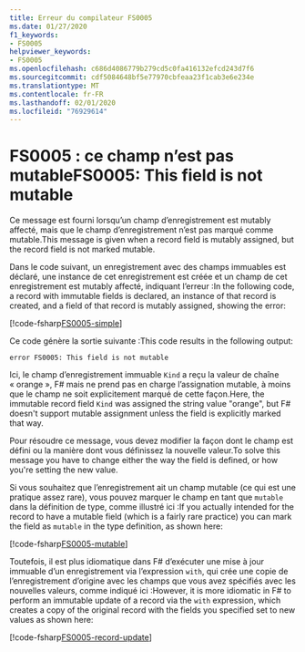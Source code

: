 ```yaml
---
title: Erreur du compilateur FS0005
ms.date: 01/27/2020
f1_keywords:
- FS0005
helpviewer_keywords:
- FS0005
ms.openlocfilehash: c686d4086779b279cd5c0fa416132efcd243d7f6
ms.sourcegitcommit: cdf5084648bf5e77970cbfeaa23f1cab3e6e234e
ms.translationtype: MT
ms.contentlocale: fr-FR
ms.lasthandoff: 02/01/2020
ms.locfileid: "76929614"
---
```

# <a name="fs0005-this-field-is-not-mutable"></a><span data-ttu-id="aaa23-102">FS0005 : ce champ n’est pas mutable</span><span class="sxs-lookup"><span data-stu-id="aaa23-102">FS0005: This field is not mutable</span></span>

<span data-ttu-id="aaa23-103">Ce message est fourni lorsqu’un champ d’enregistrement est mutably affecté, mais que le champ d’enregistrement n’est pas marqué comme mutable.</span><span class="sxs-lookup"><span data-stu-id="aaa23-103">This message is given when a record field is mutably assigned, but the record field is not marked mutable.</span></span>

<span data-ttu-id="aaa23-104">Dans le code suivant, un enregistrement avec des champs immuables est déclaré, une instance de cet enregistrement est créée et un champ de cet enregistrement est mutably affecté, indiquant l’erreur :</span><span class="sxs-lookup"><span data-stu-id="aaa23-104">In the following code, a record with immutable fields is declared, an instance of that record is created, and a field of that record is mutably assigned, showing the error:</span></span>

[!code-fsharp[FS0005-simple](~/samples/snippets/fsharp/compiler-messages/fs0005.fs#L2-L8)]

<span data-ttu-id="aaa23-105">Ce code génère la sortie suivante :</span><span class="sxs-lookup"><span data-stu-id="aaa23-105">This code results in the following output:</span></span>

```text
error FS0005: This field is not mutable
```

<span data-ttu-id="aaa23-106">Ici, le champ d’enregistrement immuable `Kind` a reçu la valeur de chaîne « orange », F# mais ne prend pas en charge l’assignation mutable, à moins que le champ ne soit explicitement marqué de cette façon.</span><span class="sxs-lookup"><span data-stu-id="aaa23-106">Here, the immutable record field `Kind` was assigned the string value "orange", but F# doesn't support mutable assignment unless the field is explicitly marked that way.</span></span>

<span data-ttu-id="aaa23-107">Pour résoudre ce message, vous devez modifier la façon dont le champ est défini ou la manière dont vous définissez la nouvelle valeur.</span><span class="sxs-lookup"><span data-stu-id="aaa23-107">To solve this message you have to change either the way the field is defined, or how you're setting the new value.</span></span>

<span data-ttu-id="aaa23-108">Si vous souhaitez que l’enregistrement ait un champ mutable (ce qui est une pratique assez rare), vous pouvez marquer le champ en tant que `mutable` dans la définition de type, comme illustré ici :</span><span class="sxs-lookup"><span data-stu-id="aaa23-108">If you actually intended for the record to have a mutable field (which is a fairly rare practice) you can mark the field as `mutable` in the type definition, as shown here:</span></span>

[!code-fsharp[FS0005-mutable](~/samples/snippets/fsharp/compiler-messages/fs0005.fs#L11-L17)]

<span data-ttu-id="aaa23-109">Toutefois, il est plus idiomatique dans F# d’exécuter une mise à jour immuable d’un enregistrement via l’expression `with`, qui crée une copie de l’enregistrement d’origine avec les champs que vous avez spécifiés avec les nouvelles valeurs, comme indiqué ici :</span><span class="sxs-lookup"><span data-stu-id="aaa23-109">However, it is more idiomatic in F# to perform an immutable update of a record via the `with` expression, which creates a copy of the original record with the fields you specified set to new values as shown here:</span></span>

[!code-fsharp[FS0005-record-update](~/samples/snippets/fsharp/compiler-messages/fs0005.fs#L20-L26)]
